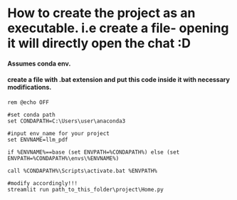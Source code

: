 # How to create the project as an executable. i.e create a file- opening it will directly open the chat :D
#### Assumes conda env.
#### create a file with .bat  extension and put this code inside it with necessary modifications. 


```
rem @echo OFF

#set conda path
set CONDAPATH=C:\Users\user\anaconda3   

#input env_name for your project
set ENVNAME=llm_pdf                     

if %ENVNAME%==base (set ENVPATH=%CONDAPATH%) else (set ENVPATH=%CONDAPATH%\envs\%ENVNAME%)

call %CONDAPATH%\Scripts\activate.bat %ENVPATH%

#modify accordingly!!! 
streamlit run path_to_this_folder\project\Home.py

```
